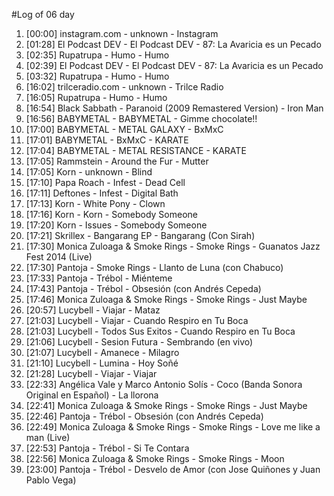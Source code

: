 #Log of 06 day

1. [00:00] instagram.com - unknown - Instagram
1. [01:28] El Podcast DEV - El Podcast DEV - 87: La Avaricia es un Pecado
1. [02:35] Rupatrupa - Humo - Humo
1. [02:39] El Podcast DEV - El Podcast DEV - 87: La Avaricia es un Pecado
1. [03:32] Rupatrupa - Humo - Humo
1. [16:02] trilceradio.com - unknown - Trilce Radio
1. [16:05] Rupatrupa - Humo - Humo
1. [16:54] Black Sabbath - Paranoid (2009 Remastered Version) - Iron Man
1. [16:56] BABYMETAL - BABYMETAL - Gimme chocolate!!
1. [17:00] BABYMETAL - METAL GALAXY - BxMxC
1. [17:01] BABYMETAL - BxMxC - KARATE
1. [17:04] BABYMETAL - METAL RESISTANCE - KARATE
1. [17:05] Rammstein - Around the Fur - Mutter
1. [17:05] Korn - unknown - Blind
1. [17:10] Papa Roach - Infest - Dead Cell
1. [17:11] Deftones - Infest - Digital Bath
1. [17:13] Korn - White Pony - Clown
1. [17:16] Korn - Korn - Somebody Someone
1. [17:20] Korn - Issues - Somebody Someone
1. [17:21] Skrillex - Bangarang EP - Bangarang (Con Sirah)
1. [17:30] Monica Zuloaga & Smoke Rings - Smoke Rings - Guanatos Jazz Fest 2014 (Live)
1. [17:30] Pantoja - Smoke Rings - Llanto de Luna (con Chabuco)
1. [17:33] Pantoja - Trébol - Miénteme
1. [17:43] Pantoja - Trébol - Obsesión (con Andrés Cepeda)
1. [17:46] Monica Zuloaga & Smoke Rings - Smoke Rings - Just Maybe
1. [20:57] Lucybell - Viajar - Mataz
1. [21:03] Lucybell - Viajar - Cuando Respiro en Tu Boca
1. [21:03] Lucybell - Todos Sus Exitos - Cuando Respiro en Tu Boca
1. [21:06] Lucybell - Sesion Futura - Sembrando (en vivo)
1. [21:07] Lucybell - Amanece - Milagro
1. [21:10] Lucybell - Lumina - Hoy Soñé
1. [21:28] Lucybell - Viajar - Viajar
1. [22:33] Angélica Vale y Marco Antonio Solís - Coco (Banda Sonora Original en Español) - La llorona
1. [22:41] Monica Zuloaga & Smoke Rings - Smoke Rings - Just Maybe
1. [22:46] Pantoja - Trébol - Obsesión (con Andrés Cepeda)
1. [22:49] Monica Zuloaga & Smoke Rings - Smoke Rings - Love me like a man (Live)
1. [22:53] Pantoja - Trébol - Si Te Contara
1. [22:56] Monica Zuloaga & Smoke Rings - Smoke Rings - Moon
1. [23:00] Pantoja - Trébol - Desvelo de Amor (con Jose Quiñones y Juan Pablo Vega)
